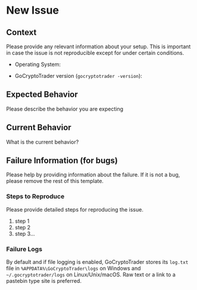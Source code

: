 # New Issue

## Context

Please provide any relevant information about your setup. This is important in case the issue is not reproducible except for under certain conditions.

* Operating System:

* GoCryptoTrader version (`gocryptotrader -version`):

## Expected Behavior

Please describe the behavior you are expecting

## Current Behavior

What is the current behavior?

## Failure Information (for bugs)

Please help by providing information about the failure. If it is not a bug, please remove the rest of this template.

### Steps to Reproduce

Please provide detailed steps for reproducing the issue.

1. step 1
2. step 2
3. step 3...

### Failure Logs

By default and if file logging is enabled, GoCryptoTrader stores its `log.txt` file in `%APPDATA%\GoCryptoTrader\logs` on Windows and `~/.gocryptotrader/logs` on Linux/Unix/macOS. Raw text or a link to a pastebin type site is preferred.
